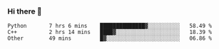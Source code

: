 ### Hi there 👋

<!--START_SECTION:waka-->

```text
Python       7 hrs 6 mins    ██████████████▓░░░░░░░░░░   58.49 %
C++          2 hrs 14 mins   ████▓░░░░░░░░░░░░░░░░░░░░   18.39 %
Other        49 mins         █▓░░░░░░░░░░░░░░░░░░░░░░░   06.86 %
```

<!--END_SECTION:waka-->
